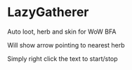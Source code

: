 # LazyGatherer
Auto loot, herb and skin for WoW BFA

Will show arrow pointing to nearest herb

Simply right click the text to start/stop

